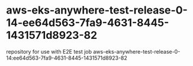 # aws-eks-anywhere-test-release-0-14-ee64d563-7fa9-4631-8445-1431571d8923-82
repository for use with E2E test job aws-eks-anywhere-test-release-0-14:ee64d563-7fa9-4631-8445-1431571d8923-82
